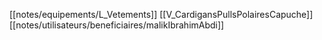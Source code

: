 [[notes/equipements/L_Vetements]] [[V_CardigansPullsPolairesCapuche]] [[notes/utilisateurs/beneficiaires/malikIbrahimAbdi]]